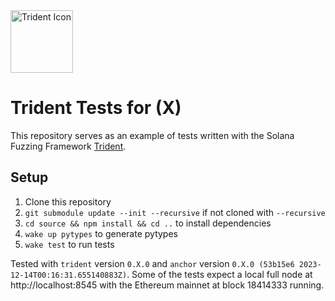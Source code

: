 <img src="https://abchprod.wpengine.com/wp-content/uploads/2024/10/Trident-White.png" alt="Trident Icon" width="100" height="100">

# Trident Tests for (X)
This repository serves as an example of tests written with the Solana Fuzzing Framework [Trident](https://github.com/Ackee-Blockchain/trident).


## Setup

1. Clone this repository
2. `git submodule update --init --recursive` if not cloned with `--recursive`
3. `cd source && npm install && cd ..` to install dependencies
4. `wake up pytypes` to generate pytypes
5. `wake test` to run tests

Tested with `trident` version `0.X.0` and `anchor` version `0.X.0 (53b15e6 2023-12-14T00:16:31.655140883Z)`. Some of the tests expect a local full node at http://localhost:8545 with the Ethereum mainnet at block 18414333 running.
